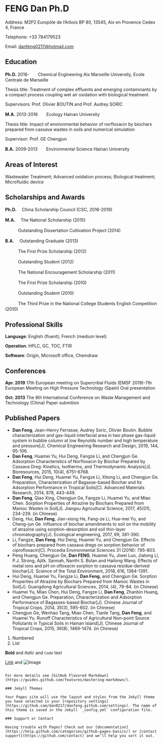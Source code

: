 # FENG Dan    Ph.D
Address: M2P2 Europôle de l’Arbois BP 80, 13545, Aix en Provence Cedex 4, France

Telephone: +33 784179523

Email: danfeng0217@hotmail.com
## Education
**Ph.D.**  2016-　　Chemical Engineering Aix Marseille University, Ecole Centrale de Marseille

Thesis title: Treatment of complex effluents and emerging contaminants by a compact process coupling wet air oxidation with biological treatment 

Supervisors: Prof. Olivier BOUTIN and Prof. Audrey SORIC

**M.A.**  2013-2016　　Ecology  Hainan University

Thesis title: Impact of environmental behavior of norfloxacin by biochars prepared from cassava wastes in soils and numerical simulation

Supervisor: Prof. GE Chengjun

**B.A.**  2009-2013　　Environmental Science  Hainan University
## Areas of Interest
Wastewater Treatment; Advanced oxidation process; Biological treatment; Microfluidic device
## Scholarships and Awards
**Ph.D.**    　China Scholarship Council (CSC, 2016-2019)

**M.A.**     　The National Scholarship (2015)      

　　　Outstanding Dissertation Cultivation Project (2014)

**B.A.**     　Outstanding Graduate (2013)

　　　The First Prize Scholarship (2012)

　　　Outstanding Student (2012)

　　　The National Encouragement Scholarship (2011)

　　　The First Prize Scholarship (2010)

　　　Outstanding Student (2010)

　　　The Third Prize in the National College Students English Competition (2010)
## Professional Skills
**Language**:  English (fluent); French (medium level)

**Operation**: HPLC, GC, TOC, FTIR

**Software**: Origin, Microsoft office, Chemdraw
## Conferences
**Apr. 2019** 17th European meeting on Supercritial Fluids (EMSF 2019)-7th European Meeting on High Pressure Technology (Spain) Oral presentation

**Oct. 2013**	The 8th International Conference on Waste Management and Technology (China)  Paper submition
## Published Papers
- **Dan Feng**, Jean-Henry Ferrasse, Audrey Soric, Olivier Boutin. Bubble characterization and gas-liquid interfacial area in two phase gas-liquid system in bubble column at low Reynolds number and high temperature and pressure[J]. Chemical Engineering Research and Design, 2019, 144, 95-106.
-  **Dan Feng**, Huamei Yu, Hui Deng, Fangze Li, and Chengjun Ge. Adsorption Characteristics of Norfloxacin by Biochar Prepared by Cassava Dreg: Kinetics, Isotherms, and Thermodynamic Analysis[J]. Bioresources, 2015, 10(4), 6751-6768.
- **Dan Feng**, Hui Deng, Huamei Yu, Fangze Li, Xitong Li, and Chengjun Ge. Preparation, Characterization of Bagasse-based Biochar and Its Adsorption Performance in Tropical Soils[C]. Advanced Materials Research, 2014, 878, 443-449.
- **Dan Feng**, Qiao Xing, Chengjun Ge, Fangze Li, Huamei Yu, and Miao Chen. Sorption Properties of Atrazine by Biochars Prepared from Manioc Wastes in Soil[J]. Jiangsu Agricultural Science, 2017, 45(01), 234-239. (in Chinese)
- Deng, Hui, **Dan Feng**, Jian-xiong He, Fang-ze Li, Hua-mei Yu, and Cheng-jun Ge. Influence of biochar amendments to soil on the mobility of atrazine using sorption-desorption and soil thin-layer chromatography[J]. Ecological engineering, 2017, 99, 381-390.
- Li, Fangze, **Dan Feng**, Hui Deng, Huamei Yu, and Chengjun Ge. Effects of biochars prepared from cassava dregs on sorption behavior of ciprofloxacin[C]. Procedia Environmental Sciences 31 (2016): 795-803.
- Peng Huang, Chengjun Ge, **Dan FENG**, Huamei Yu, Jiwei Luo, Jiatong Li, P.J. Strong, Ajitk. Sarmah, Nanthi S. Bolan and Hailong Wang. Effects of metal ions and pH on ofloxacin sorption to cassava residue-derived biochar[J]. Science of the Total Environment, 2018, 616, 1384-1391.
- Hui Deng, Huamei Yu, Fangze Li, **Dan Feng**, and Chengjun Ge. Sorption Properties of Atrazine by Biochars Prepared from Manioc Wastes in Soil[J]. Guangdong Agricultural Sciences, 2014, (4), 79-84. (in Chinese)
- Huamei Yu, Miao Chen, Hui Deng, Fangze Li, **Dan Feng**, Zhanbin Huang, and Chengjun Ge. Preparation, Characterization and Adsorption Performance of Bagasses-based Biochar[J]. Chinese Journal of Tropical Crops, 2014, 35(3), 595-602. (in Chinese)
- Chengjun Ge, Wenhao Tang, Miao Chen, Tianle Tang, **Dan Feng**, and Huamei Yu. Runoff Characteristics of Agricultural Non-point Source Pollutants in Typical Soils in Hainan Island[J]. Chinese Journal of Tropical Crops, 2015, 36(8), 1469-1474. (in Chinese)

1. Numbered
2. List

**Bold** and _Italic_ and `Code` text

[Link](url) and ![Image](src)
```

For more details see [GitHub Flavored Markdown](https://guides.github.com/features/mastering-markdown/).

### Jekyll Themes

Your Pages site will use the layout and styles from the Jekyll theme you have selected in your [repository settings](https://github.com/dan0217/danfeng.github.com/settings). The name of this theme is saved in the Jekyll `_config.yml` configuration file.

### Support or Contact

Having trouble with Pages? Check out our [documentation](https://help.github.com/categories/github-pages-basics/) or [contact support](https://github.com/contact) and we’ll help you sort it out.
